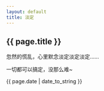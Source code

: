 ```yaml
---
layout: default
title: 淡定
---
```


## {{ page.title }}  

忽然的慌乱，心里默念淡定淡定淡定……  

一切都可以搞定，没那么难~

{{ page.date | date_to_string }}